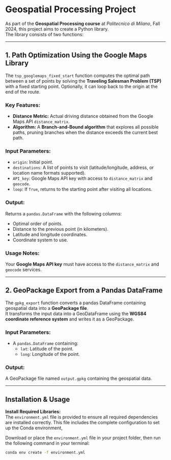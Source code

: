 # Geospatial Processing Project

As part of the **Geospatial Processing course** at *Politecnico di Milano*, Fall 2024, this project aims to create a Python library.  
The library consists of two functions:

---

## 1. Path Optimization Using the Google Maps Library

The `tsp_googlemaps_fixed_start` function computes the optimal path between a set of points by solving the **Traveling Salesman Problem (TSP)** with a fixed starting point. Optionally, it can loop back to the origin at the end of the route.

### Key Features:
- **Distance Metric:** Actual driving distance obtained from the Google Maps API `distance_matrix`.
- **Algorithm:** A **Branch-and-Bound algorithm** that explores all possible paths, pruning branches when the distance exceeds the current best path.

### **Input Parameters:**
- `origin`: Initial point.
- `destinations`: A list of points to visit (latitude/longitude, address, or location name formats supported).
- `API_key`: Google Maps API key with access to `distance_matrix` and `geocode`.
- `loop`: If `True`, returns to the starting point after visiting all locations.

### **Output:**
Returns a `pandas.DataFrame` with the following columns:
- Optimal order of points.
- Distance to the previous point (in kilometers).
- Latitude and longitude coordinates.
- Coordinate system to use.

### **Usage Notes:**
Your **Google Maps API key** must have access to the `distance_matrix` and `geocode` services.

---

## 2. GeoPackage Export from a Pandas DataFrame

The `gpkg_export` function converts a pandas DataFrame containing geospatial data into a **GeoPackage file**.  
It transforms the input data into a GeoDataFrame using the **WGS84 coordinate reference system** and writes it as a GeoPackage.

### **Input Parameters:**
- A `pandas.DataFrame` containing:
  - `lat`: Latitude of the point.
  - `long`: Longitude of the point.

### **Output:**
A GeoPackage file named `output.gpkg` containing the geospatial data.

---

## Installation & Usage

**Install Required Libraries:**  
The `environment.yml` file is provided to ensure all required dependencies are installed correctly.
This file includes the complete configuration to set up the Conda environment, 

Download or place the `environment.yml` file in your project folder, then run the following command in your terminal:  
```bash
conda env create -f environment.yml
